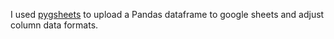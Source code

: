 I used [pygsheets](https://pygsheets.readthedocs.io/en/stable/) to upload a Pandas dataframe to google sheets and adjust column data formats.
